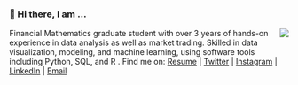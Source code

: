 ### 👋 Hi there, I am ...

<img align="right" src="https://github-readme-stats.vercel.app/api?username=Bazinga-0411&show_icons=true&icon_color=0366d6&bg_color=ffffff&hide_title=true" />

Financial Mathematics graduate student with over 3 years of hands-on experience in data analysis as well as market trading. Skilled in data visualization, modeling, and machine learning, using software tools including Python, SQL, and R .
Find me on: [Resume](https://drive.google.com/file/d/1R42QFnTBgTFPIOatsHF-nvgSYk8IjAjG/view?usp=sharing) | [Twitter](https://twitter.com/Bazinga419) | [Instagram](https://www.instagram.com/lilyhuanglalala/) | [LinkedIn](https://www.linkedin.com/in/QinyangHuang/) | [Email](mailto:qhuang26@ncsu.edu)

